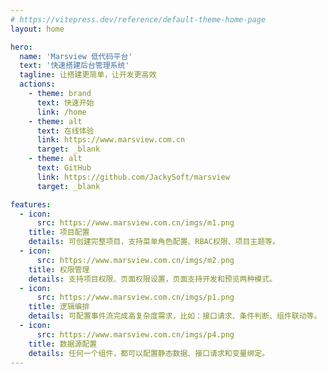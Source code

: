 ```yaml
---
# https://vitepress.dev/reference/default-theme-home-page
layout: home

hero:
  name: 'Marsview 低代码平台'
  text: '快速搭建后台管理系统'
  tagline: 让搭建更简单，让开发更高效
  actions:
    - theme: brand
      text: 快速开始
      link: /home
    - theme: alt
      text: 在线体验
      link: https://www.marsview.com.cn
      target: _blank
    - theme: alt
      text: GitHub
      link: https://github.com/JackySoft/marsview
      target: _blank

features:
  - icon:
      src: https://www.marsview.com.cn/imgs/m1.png
    title: 项目配置
    details: 可创建完整项目，支持菜单角色配置、RBAC权限、项目主题等。
  - icon:
      src: https://www.marsview.com.cn/imgs/m2.png
    title: 权限管理
    details: 支持项目权限、页面权限设置，页面支持开发和预览两种模式。
  - icon:
      src: https://www.marsview.com.cn/imgs/p1.png
    title: 逻辑编排
    details: 可配置事件流完成高复杂度需求，比如：接口请求、条件判断、组件联动等。
  - icon:
      src: https://www.marsview.com.cn/imgs/p4.png
    title: 数据源配置
    details: 任何一个组件，都可以配置静态数据、接口请求和变量绑定。
---
```

